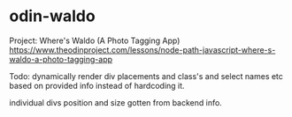 # odin-waldo

Project: Where's Waldo (A Photo Tagging App) https://www.theodinproject.com/lessons/node-path-javascript-where-s-waldo-a-photo-tagging-app

Todo:
dynamically render div placements and class's and select names etc based on provided info instead of hardcoding it.

individual divs position and size gotten from backend info.
